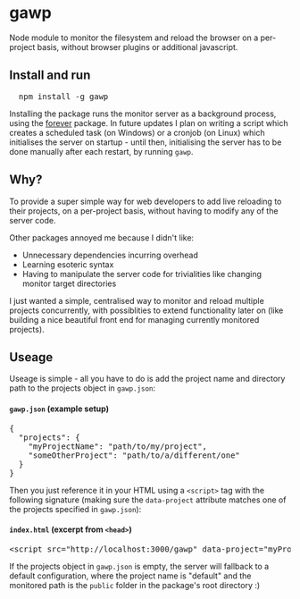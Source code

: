 # gawp
Node module to monitor the filesystem and reload the browser on a per-project basis, 
without browser plugins or additional javascript.

## Install and run

<pre>
  npm install -g gawp
</pre>

Installing the package runs the monitor server as a background process, 
using the [forever](https://www.npmjs.com/package/forever) package. In future updates I plan on writing a script which creates
a scheduled task (on Windows) or a cronjob (on Linux) which initialises the server on startup - until then, initialising the server
has to be done manually after each restart, by running `gawp`.

## Why?

To provide a super simple way for web developers to add live reloading to their projects, on a per-project basis, 
without having to modify any of the server code. 

Other packages annoyed me because I didn't like:
* Unnecessary dependencies incurring overhead
* Learning esoteric syntax
* Having to manipulate the server code for trivialities like changing monitor target directories

I just wanted a simple, centralised way to monitor and reload multiple projects concurrently, with possiblities to extend
functionality later on (like building a nice beautiful front end for managing currently monitored projects).

## Useage

Useage is simple - all you have to do is add the project name and directory path to the projects object in `gawp.json`:

#### `gawp.json` (example setup)

<pre>
{
  "projects": {
    "myProjectName": "path/to/my/project",
    "someOtherProject": "path/to/a/different/one"
  }
}
</pre>

Then you just reference it in your HTML using a `<script>` tag with the following signature 
(making sure the `data-project` attribute matches one of the projects specified in `gawp.json`):

#### `index.html` (excerpt from `<head>`)

<pre>
&lt;script src="http://localhost:3000/gawp" data-project="myProjectName"&gt;&lt;/script&gt;
</pre>

If the projects object in `gawp.json` is empty, the server will fallback to a default configuration, where the project name
is "default" and the monitored path is the `public` folder in the package's root directory :)
